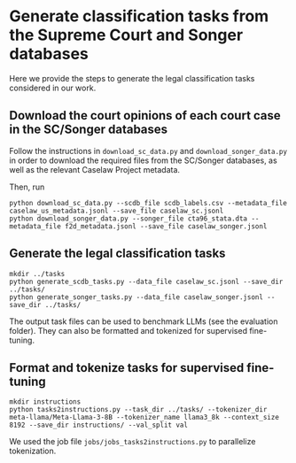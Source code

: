 # Generate classification tasks from the Supreme Court and Songer databases

Here we provide the steps to generate the legal classification tasks considered in our work.

## Download the court opinions of each court case in the SC/Songer databases

Follow the instructions in `download_sc_data.py` and `download_songer_data.py` in order to download the
required files from the SC/Songer databases, as well as the relevant Caselaw Project metadata.

Then, run

```
python download_sc_data.py --scdb_file scdb_labels.csv --metadata_file caselaw_us_metadata.jsonl --save_file caselaw_sc.jsonl
python download_songer_data.py --songer_file cta96_stata.dta --metadata_file f2d_metadata.jsonl --save_file caselaw_songer.jsonl
```

## Generate the legal classification tasks

```
mkdir ../tasks
python generate_scdb_tasks.py --data_file caselaw_sc.jsonl --save_dir ../tasks/
python generate_songer_tasks.py --data_file caselaw_songer.jsonl --save_dir ../tasks/
```

The output task files can be used to benchmark LLMs (see the evaluation folder). They can also be formatted and tokenized for supervised fine-tuning.

## Format and tokenize tasks for supervised fine-tuning

```
mkdir instructions
python tasks2instructions.py --task_dir ../tasks/ --tokenizer_dir meta-llama/Meta-Llama-3-8B --tokenizer_name llama3_8k --context_size 8192 --save_dir instructions/ --val_split val
```

We used the job file `jobs/jobs_tasks2instructions.py` to parallelize tokenization.
